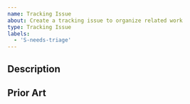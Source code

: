 ```yaml
---
name: Tracking Issue
about: Create a tracking issue to organize related work
type: Tracking Issue
labels:
  - 'S-needs-triage'
---
```


<!--
  Thank you for opening this tracking issue! Please describe the overall goal
  here. Use the GitHub "Relationships" drop-down on the left to mark the related
  issues and PRs. Feel free to also include them in the body itself if you need
  to add context.

  Feel free to remove any of the sections below if they don't seem useful.
-->

## Description

## Prior Art
